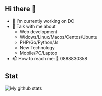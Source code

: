 ## Hi there 👋

- 🔭 I’m currently working on DC
- 💬 Talk with me about
  - Web development
  - Widows/Linux/Macos/Centos/Ubuntu
  - PHP/Go/Python/Js
  - New Technology
  - Mobile/PC/Laptop
- 📫 How to reach me: 🤙 0888830358 

## Stat

![My github stats](https://github-readme-stats.vercel.app/api?username=vuthaihoc&show_icons=true&hide_border=true)

